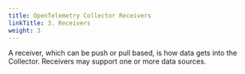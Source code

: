 ```yaml
---
title: OpenTelemetry Collector Receivers
linkTitle: 3. Receivers
weight: 3
---
```


A receiver, which can be push or pull based, is how data gets into the Collector. Receivers may support one or more data sources.
